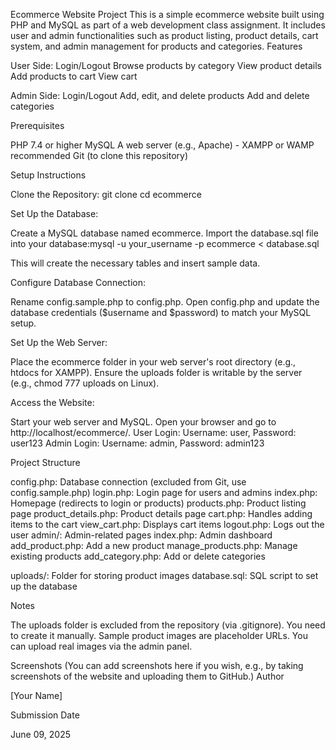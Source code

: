 Ecommerce Website Project
This is a simple ecommerce website built using PHP and MySQL as part of a web development class assignment. It includes user and admin functionalities such as product listing, product details, cart system, and admin management for products and categories.
Features

User Side:
Login/Logout
Browse products by category
View product details
Add products to cart
View cart


Admin Side:
Login/Logout
Add, edit, and delete products
Add and delete categories



Prerequisites

PHP 7.4 or higher
MySQL
A web server (e.g., Apache) - XAMPP or WAMP recommended
Git (to clone this repository)

Setup Instructions

Clone the Repository:
git clone <repository-url>
cd ecommerce


Set Up the Database:

Create a MySQL database named ecommerce.
Import the database.sql file into your database:mysql -u your_username -p ecommerce < database.sql


This will create the necessary tables and insert sample data.


Configure Database Connection:

Rename config.sample.php to config.php.
Open config.php and update the database credentials ($username and $password) to match your MySQL setup.


Set Up the Web Server:

Place the ecommerce folder in your web server's root directory (e.g., htdocs for XAMPP).
Ensure the uploads folder is writable by the server (e.g., chmod 777 uploads on Linux).


Access the Website:

Start your web server and MySQL.
Open your browser and go to http://localhost/ecommerce/.
User Login: Username: user, Password: user123
Admin Login: Username: admin, Password: admin123



Project Structure

config.php: Database connection (excluded from Git, use config.sample.php)
login.php: Login page for users and admins
index.php: Homepage (redirects to login or products)
products.php: Product listing page
product_details.php: Product details page
cart.php: Handles adding items to the cart
view_cart.php: Displays cart items
logout.php: Logs out the user
admin/: Admin-related pages
index.php: Admin dashboard
add_product.php: Add a new product
manage_products.php: Manage existing products
add_category.php: Add or delete categories


uploads/: Folder for storing product images
database.sql: SQL script to set up the database

Notes

The uploads folder is excluded from the repository (via .gitignore). You need to create it manually.
Sample product images are placeholder URLs. You can upload real images via the admin panel.

Screenshots
(You can add screenshots here if you wish, e.g., by taking screenshots of the website and uploading them to GitHub.)
Author

[Your Name]

Submission Date

June 09, 2025

